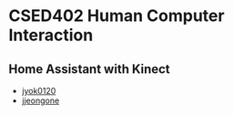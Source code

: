 # CSED402 Human Computer Interaction

## Home Assistant with Kinect

- [jyok0120](https://github.com/jyok0120)
- [jjeongone](https://github.com/jjeongone)